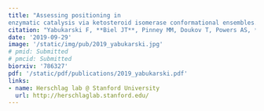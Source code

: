 ```yaml
---
title: "Assessing positioning in
enzymatic catalysis via ketosteroid isomerase conformational ensembles."
citation: "Yabukarski F, **Biel JT**, Pinney MM, Doukov T, Powers AS, **Fraser JS**, Herschlag D. *Submitted - Preprint on BioRxiv*. 2019."
date: '2019-09-29'
image: '/static/img/pub/2019_yabukarski.jpg'
# pmid: Submitted
# pmcid: Submitted
biorxiv: '786327'
pdf: '/static/pdf/publications/2019_yabukarski.pdf'
links:
- name: Herschlag lab @ Stanford University
  url: http://herschlaglab.stanford.edu/
---
```

